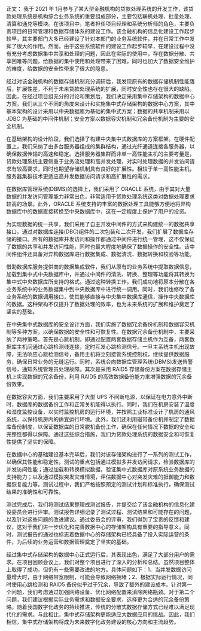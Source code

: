 
正文：
我于 2021 年 1月参与了某大型金融机构的贷款处理系统的开发工作，该贷款处理系统是机构综合业务系统的重要组成部分，主要包括联机处理、批量处理、清算和通兑等模块。在该项目中，笔者担任项目经理和系统分析师的角色，主要负责项目的日常管理和数据存储体系的建设工作。该金融机构的信息化建设工作起步较早，其主要部门大多已经建设了针对本部门的业务系统软件，并在日常工作中发挥了很大的作用。然而，由于这些系统软件的建设工作起步较早，在建设过程中没有充分考虑数据集中共享和处理的问题，因此在实际的使用中，存在数据分散、共享困难等问题，给数据的集中使用和处理带来了困难，同时也加大了数据安全维护的难度，给数据的安全性带来了很大的隐患。

经过对该金融机构的数据存储机制充分调研后，我发现原有的数据存储机制性能落后，扩展性差，不利于未来贷款处理系统的扩展，同时安全性也存在很大的缺陷。因此，在经过项目组充分的讨论和策划后，我们决定采用集中存储架构的数据中心方案。我们从三个不同的角度来设计和实施集中式存储架构的数据中心方案，其中基本架构的设计采用以中央数据库为基础的集中式方案；数据的共享机制采用以 JDBC 为基础的中间件机制；安全方案以数据容灾机制和冗余备份机制为主要的安全机制。

在基础架构的设计阶段，我们选择了构建中央集中式数据库的方案框架。在硬件配置上，我们采纳了由多台服务器组成的集群结构，通过光纤通道连接各服务器，以确保数据传输的高速和稳定。选择服务器集群而非单一高性能主机的主要考量是，贷款处理系统主要侧重于业务流处理和高并发处理，对实时处理数据的并发访问请求有较高要求，同时也期望存储机制具有良好的扩展性。相较于单一高性能主机，服务器集群技术更适应高并发数据访问请求和高扩展性的需求。

在数据库管理系统(DBMS)的选择上，我们采用了 ORACLE 系统，由于其对大量数据的并发访问管理能力非常出色，非常适用于贷款处理系统这类对数据处理要求较高的场景。此外，ORACLE 系统支持的丰富的数据处理工具能够方便地将异构数据库中的数据直接转换至中央数据库中，这在一定程度上保护了用户的投资。

为实现数据的统一共享，我们采用了自主开发中间件的方式来构建统一的数据共享接口。通过对数据库连接(DBC)组件的二次包装和二次开发，我们扩展了数据库存储的接口。所有的数据库并发访问和操作都通过中间件进行统一管理，这不仅保证了数据的共享和并发访问性能，同时也最大程度地确保了数据操作的安全性。该中间件组件还具备对异构数据库进行数据集成、数据清洗、数据转换和校验等功能。

借助数据库服务提供商的数据集成软件，我们从原有的业务系统中提取数据信息，加载到集中式中央数据库中，并通过中间件的清洗、转换、整理等功能将其转换为集中式中央数据库所支持的格式。通过这种转换工作，我们成功地将原本分散在各业务系统中的业务数据集中到中央数据库中进行统一调用。同时，我们也修改了各业务系统的数据调用接口，使其能够直接与中央集中数据库通信，操作中央数据库的数据。这种架构不仅提升了数据处理的效率，也为未来系统的扩展和维护奠定了坚实的基础。

在中央集中式数据库的安全设计方面，我们实施了数据冗余备份机制和数据容灾机制等多种方案，以确保数据的安全性和可恢复性。在数据冗余备份机制中，主要采纳了两种策略。首先是心跳机制，即通过配置两套数据存储主机作为互备，两套数据库主机间通过心跳检测线连接，定时互发心跳检测信号。一旦主系统主机出现故障，无法响应心跳检测信号，备用主机将立刻接管系统控制权，继续提供数据服务，确保日常业务的无缝运行。同时，系统会向数据库管理系统(DBMS)发送告警信号，通知系统管理员处理故障。其次是采用 RAID5 存储备份方案在数据存储主机上实现数据的冗余备份，利用 RAID5 的高效数据备份能力来增强数据的冗余备份效果。

在数据容灾方面，我们主要采用了大型 UPS 不间断电源，以保证在电力意外中断时，数据库的数据备份工作和正常关机能得以执行。同时，我们在机房安装了温度和湿度监控设备，以实时监控机房的运行环境，并按照工业标准设计了机房的通风系统，以保持机房内的适宜运行环境。此外，我们还利用磁带备份机并制定了数据库备份制度，以保证数据库的日常脱机备份工作，确保在任何情况下数据的安全和完整性都得以保障。通过这些综合措施，我们为贷款处理系统的数据安全和可恢复性提供了坚实的保障。

在数据中心的基础建设基本完毕后，我们对该存储架构进行了一系列的测试工作，以确保其性能和稳定性。测试的重点包括通过模拟多并发访问请求，检验数据库的并发访问性能；通过加载和转换模拟数据，验证集中式数据库对原系统业务数据的支持能力；以及通过模拟突发灾难情境，评估数据中心对突发灾难的抵御能力和数据恢复能力等。测试过程中，我们严格按照预定的测试计划和标准执行，确保测试结果的准确性和可靠性。

测试完成后，我们将测试结果整理成测试报告，并提交给了该金融机构的信息化建设委员会进行评审。测试报告详细记录了测试过程、测试结果和可能存在的问题，以及针对这些问题的改进建议。通过委员会的评审，我们得到了宝贵的反馈和建议，这对于我们进一步优化和完善数据中心的存储架构具有重要的指导意义。同时，测试报告的通过也标志着数据中心的存储架构已经具备了投入实际运营的条件，为后续的业务运营和数据管理奠定了坚实的基础。

经过集中式存储架构的数据中心正式运行后，其表现出色，满足了大部分用户的需求。在项目回顾会议上，我们对整个项目进行了深入的分析和总结。虽然项目整体上取得了成功，但仍有一些需要改进的地方。具体问题如下：1、当并发数据访问量增大时，由于网络带宽限制，可能会导致网络拥堵；2、根据实际运行情况，同时使用心跳检测和 RAID5 备份似乎过于冗余，导致了额外的建设成本。针对第一个问题，我们考虑通过加强网络设备、优化网络配置来消除网络瓶颈。对于第二个问题，我们建议根据实际业务需求和数据安全要求，选择更为合适的冗余备份策略。随着我国数字化政务的持续推进，传统的分散式数据存储方式已经难以满足现代化的需求。与此相比，集中式存储架构更能适应大数据应用的挑战。因此，我们相信，集中式存储架构将成为未来数字化政务建设的核心方向和主流趋势。
